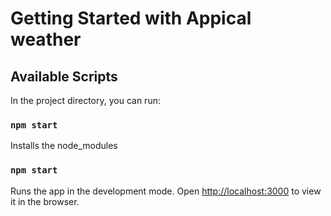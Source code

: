 # Getting Started with Appical weather

## Available Scripts

In the project directory, you can run:

### `npm start`

Installs the node_modules

### `npm start`

Runs the app in the development mode.
Open [http://localhost:3000](http://localhost:3000) to view it in the browser.
